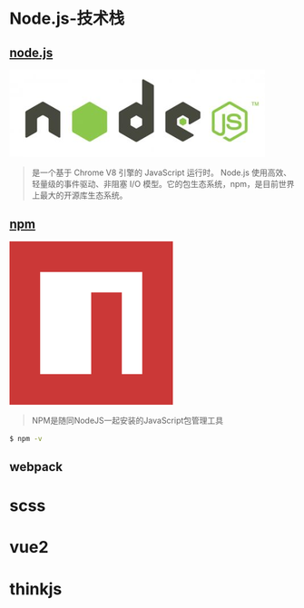# Node.js-技术栈

## [node.js](https://nodejs.org)

![](/static/images/nodejs_logo.jpg)

> 是一个基于 Chrome V8 引擎的 JavaScript 运行时。 Node.js 使用高效、轻量级的事件驱动、非阻塞 I/O 模型。它的包生态系统，npm，是目前世界上最大的开源库生态系统。

## [npm](https://www.npmjs.com/)

![](/static/images/npm_logo.png)

> NPM是随同NodeJS一起安装的JavaScript包管理工具


```sh
$ npm -v
```


## webpack

# scss

# vue2

# thinkjs